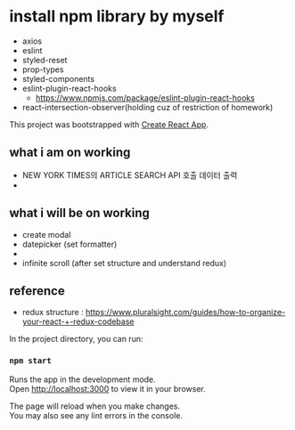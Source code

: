# install npm library by myself
- axios
- eslint
- styled-reset
- prop-types
- styled-components
- eslint-plugin-react-hooks 
  - https://www.npmjs.com/package/eslint-plugin-react-hooks
- react-intersection-observer(holding cuz of restriction of homework)

This project was bootstrapped with [Create React App](https://github.com/facebook/create-react-app).

## what i am on working
- NEW YORK TIMES의 ARTICLE SEARCH API 호출 데이터 출력
- 

## what i will be on working
- create modal
- datepicker (set formatter)
- 
- infinite scroll (after set structure and understand redux)

## reference
- redux structure : https://www.pluralsight.com/guides/how-to-organize-your-react-+-redux-codebase


In the project directory, you can run:

### `npm start`

Runs the app in the development mode.\
Open [http://localhost:3000](http://localhost:3000) to view it in your browser.

The page will reload when you make changes.\
You may also see any lint errors in the console.

